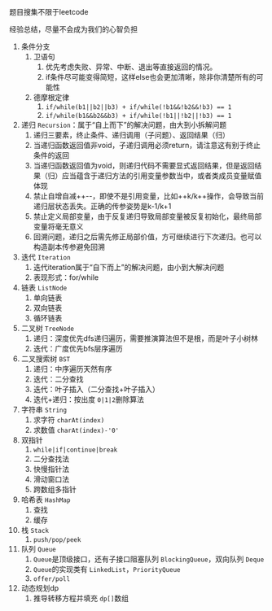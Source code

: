 题目搜集不限于leetcode

经验总结，尽量不会成为我们的心智负担

1. 条件分支
   1. 卫语句
      1. 优先考虑失败、异常、中断、退出等直接返回的情况。
      2. if条件尽可能变得简短，这样else也会更加清晰，除非你清楚所有的可能性
   2. 德摩根定律
      1. `if/while(b1||b2||b3) + if/while(!b1&&!b2&&!b3) == 1`
      2. `if/while(b1&&b2&&b3) + if/while(!b1||!b2||!b3) == 1`
2. 递归 `Recursion`：属于“自上而下”的解决问题，由大到小拆解问题
   1. 递归三要素，终止条件、递归调用（子问题）、返回结果（归）
   2. 当递归函数返回值非void，子递归调用必须return，请注意这有别于终止条件的返回
   3. 当递归函数返回值为void，则递归代码不需要显式返回结果，但是返回结果（归）应当蕴含于递归方法的引用变量参数当中，或者类成员变量赋值体现
   4. 禁止自增自减++--，即使不是引用变量，比如++k/k++操作，会导致当前递归层状态丢失。正确的传参姿势是k-1/k+1
   5. 禁止定义局部变量，由于反复递归导致局部变量被反复初始化，最终局部变量将毫无意义
   6. 回溯问题，递归之后需先修正局部价值，方可继续进行下次递归。也可以构造副本传参避免回溯
3. 迭代 `Iteration`
   1. 迭代iteration属于“自下而上”的解决问题，由小到大解决问题
   2. 表现形式：for/while
4. 链表 `ListNode`
   1. 单向链表
   2. 双向链表
   3. 循环链表
5. 二叉树 `TreeNode`
   1. 递归：深度优先dfs递归遍历，需要推演算法但不是根，而是叶子小树林
   2. 迭代：广度优先bfs层序遍历
6. 二叉搜索树 `BST`
   1. 递归：中序遍历天然有序
   2. 迭代：二分查找
   3. 迭代：叶子插入（二分查找+叶子插入）
   4. 迭代+递归：按出度 `0|1|2`删除算法
7. 字符串 `String`
   1. 求字符 `charAt(index)`
   2. 求数值 `charAt(index)-'0'`
8. 双指针
   1. `while|if|continue|break`
   2. 二分查找法
   3. 快慢指针法
   4. 滑动窗口法
   5. 跨数组多指针
9. 哈希表 `HashMap`
   1. 查找
   2. 缓存
10. 栈 `Stack`
    1. `push/pop/peek`
11. 队列 `Queue`
    1. `Queue`是顶级接口，还有子接口阻塞队列 `BlockingQueue`，双向队列 `Deque`
    2. `Queue`的实现类有 `LinkedList`，`PriorityQueue`
    3. `offer/poll`
12. 动态规划dp
    1. 推导转移方程并填充 `dp[]`数组
